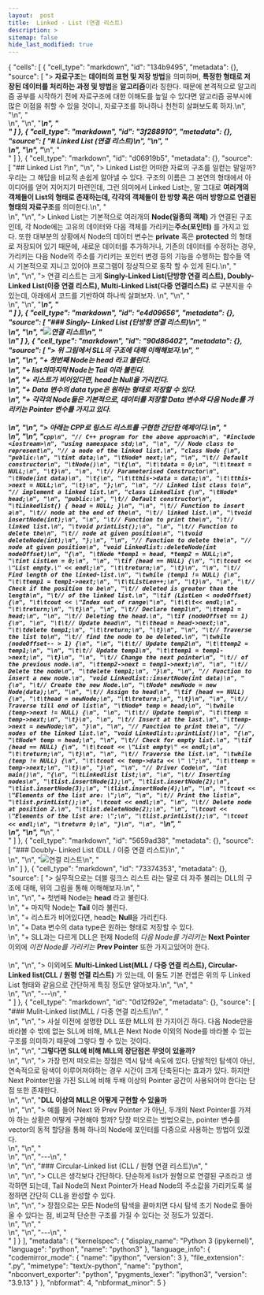 ```yaml
---
layout:  post
title:  Linked - List (연결 리스트)
description: >
sitemap: false 
hide_last_modified: true
---
```




{ "cells": [
  {
   "cell_type": "markdown",
   "id": "134b9495",
   "metadata": {},
   "source": [
    "> **자료구조**는 **데이터의 표현 및 저장 방법**을 의미하며, **특정한 형태로 저장된 데이터를 처리하는 과정 및 방법**을 **알고리즘**이라 칭한다. 때문에 본격적으로 알고리즘 공부를 시작하기 전에 자료구조에 대한 이해도를 높일 수 있다면 알고리즘 공부시에 많은 이점을 취할 수 있을 것이니, 자료구조를 하나하나 천천히 살펴보도록 하자.\n",
    "\n",
    "<br>\n",
    "\n",
    "***\n",
    "<br>"
   ]
  },
  {
   "cell_type": "markdown",
   "id": "3f288910",
   "metadata": {},
   "source": [
    "# Linked List (연결 리스트)\n",
    "\n",
    "<br>\n",
    "\n",
    "***\n",
    "<br>"
   ]
  },
  {
   "cell_type": "markdown",
   "id": "d06919b5",
   "metadata": {},
   "source": [
    "## Linked List ?\n",
    "\n",
    "> Linked List란 어떠한 자료의 구조를 일컫는 말일까? 우리는 그 해답을 비교적 손쉽게 알아낼 수 있다. 구조의 이름은 그 본연의 형태에서 아이디어를 얻어 지어지기 마련인데, 그런 의미에서 Linked List는, 말 그대로 **여러개의 객체들이 List의 형태로 존재하는데, 각각의 객체들이 한 방향 혹은 여러 방향으로 연결된 형태의 자료구조**를 의미한다.\n",
    "<br>\n",
    "\n",
    "> Linked List는 기본적으로 여러개의 **Node(일종의 객체)** 가 연결된 구조인데, 각 Node에는 고유의 데이터와 다음 객체를 가리키는**주소(포인터)** 를 가지고 있다. 또한 대부분의 상황에서 Node의 데이터 변수는 **private** 혹은 **protected** 의 형태로 저장되어 있기 때문에, 새로운 데이터를 추가하거나, 기존의 데이터를 수정하는 경우, 가리키는 다음 Node의 주소를 가리키는 포인터 변경 등의 기능을 수행하는 함수들 역시 기본적으로 지니고 있어야 프로그램이 정상적으로 동작 할 수 있게 된다.\n",
    "<br>\n",
    "\n",
    "> 연결 리스트는 크게 **Singly-Linked List(단방향 연결 리스트), Doubly-Linked List(이중 연결 리스트), Multi-Linked List(다중 연결리스트)** 로 구분지을 수 있는데, 아래에서 코드를 기반하여 하나씩 살펴보자.  \n",
    "\n",
    "<br>\n",
    "\n",
    "***\n",
    "<br>"
   ]
  },
  {
   "cell_type": "markdown",
   "id": "e4d09656",
   "metadata": {},
   "source": [
    "### Singly- Linked List (단방향 연결 리스트)\n",
    "<br>\n",
    "\n",
    "![연결 리스트](https://velog.velcdn.com/images/kon6443/post/7b18a6f4-3c6c-4b48-8b7a-5fbe8757b773/image.png)\n",
    "<br>\n"
   ]
  },
  {
   "cell_type": "markdown",
   "id": "90d86402",
   "metadata": {},
   "source": [
    "> 위 그림에서 SLL의 구조에 대해 이해해보자.\n",
    "<br>\n",
    "\n",
    "+ 첫번째 Node는 **head** 라고 불린다.<br>\n",
    "+ list의마지막 Node는 **Tail** 이라 불린다. <br>\n",
    "+ 리스트가 비어있다면, head는 **Null**을 가리킨다.<br>\n",
    "+ Data 변수의 data type은 원하는 형태로 저장할 수 있다.<br>\n",
    "+ 각각의 Node들은 기본적으로, 데이터를 저장할 **Data 변수**와 다음 Node를 가리키는 **Pointer 변수**를 가지고 있다.<br><br>\n",
    "\n",
    "> 아래는 CPP로 링스드 리스트를 구현한 간단한 예제이다.\n",
    "<br>\n",
    "\n",
    "```cpp\n",
    "// C++ program for the above approach\n",
    "#include <iostream>\n",
    "using namespace std;\n",
    "\n",
    "// Node class to represent\n",
    "// a node of the linked list.\n",
    "class Node {\n",
    "public:\n",
    "\tint data;\n",
    "\tNode* next;\n",
    "\n",
    "\t// Default constructor\n",
    "\tNode()\n",
    "\t{\n",
    "\t\tdata = 0;\n",
    "\t\tnext = NULL;\n",
    "\t}\n",
    "\n",
    "\t// Parameterised Constructor\n",
    "\tNode(int data)\n",
    "\t{\n",
    "\t\tthis->data = data;\n",
    "\t\tthis->next = NULL;\n",
    "\t}\n",
    "};\n",
    "\n",
    "// Linked list class to\n",
    "// implement a linked list.\n",
    "class Linkedlist {\n",
    "\tNode* head;\n",
    "\n",
    "public:\n",
    "\t// Default constructor\n",
    "\tLinkedlist() { head = NULL; }\n",
    "\n",
    "\t// Function to insert a\n",
    "\t// node at the end of the\n",
    "\t// linked list.\n",
    "\tvoid insertNode(int);\n",
    "\n",
    "\t// Function to print the\n",
    "\t// linked list.\n",
    "\tvoid printList();\n",
    "\n",
    "\t// Function to delete the\n",
    "\t// node at given position\n",
    "\tvoid deleteNode(int);\n",
    "};\n",
    "\n",
    "// Function to delete the\n",
    "// node at given position\n",
    "void Linkedlist::deleteNode(int nodeOffset)\n",
    "{\n",
    "\tNode *temp1 = head, *temp2 = NULL;\n",
    "\tint ListLen = 0;\n",
    "\n",
    "\tif (head == NULL) {\n",
    "\t\tcout << \"List empty.\" << endl;\n",
    "\t\treturn;\n",
    "\t}\n",
    "\n",
    "\t// Find length of the linked-list.\n",
    "\twhile (temp1 != NULL) {\n",
    "\t\ttemp1 = temp1->next;\n",
    "\t\tListLen++;\n",
    "\t}\n",
    "\n",
    "\t// Check if the position to be\n",
    "\t// deleted is greater than the length\n",
    "\t// of the linked list.\n",
    "\tif (ListLen < nodeOffset) {\n",
    "\t\tcout << \"Index out of range\"\n",
    "\t\t\t<< endl;\n",
    "\t\treturn;\n",
    "\t}\n",
    "\n",
    "\t// Declare temp1\n",
    "\ttemp1 = head;\n",
    "\n",
    "\t// Deleting the head.\n",
    "\tif (nodeOffset == 1) {\n",
    "\n",
    "\t\t// Update head\n",
    "\t\thead = head->next;\n",
    "\t\tdelete temp1;\n",
    "\t\treturn;\n",
    "\t}\n",
    "\n",
    "\t// Traverse the list to\n",
    "\t// find the node to be deleted.\n",
    "\twhile (nodeOffset-- > 1) {\n",
    "\n",
    "\t\t// Update temp2\n",
    "\t\ttemp2 = temp1;\n",
    "\n",
    "\t\t// Update temp1\n",
    "\t\ttemp1 = temp1->next;\n",
    "\t}\n",
    "\n",
    "\t// Change the next pointer\n",
    "\t// of the previous node.\n",
    "\ttemp2->next = temp1->next;\n",
    "\n",
    "\t// Delete the node\n",
    "\tdelete temp1;\n",
    "}\n",
    "\n",
    "// Function to insert a new node.\n",
    "void Linkedlist::insertNode(int data)\n",
    "{\n",
    "\t// Create the new Node.\n",
    "\tNode* newNode = new Node(data);\n",
    "\n",
    "\t// Assign to head\n",
    "\tif (head == NULL) {\n",
    "\t\thead = newNode;\n",
    "\t\treturn;\n",
    "\t}\n",
    "\n",
    "\t// Traverse till end of list\n",
    "\tNode* temp = head;\n",
    "\twhile (temp->next != NULL) {\n",
    "\n",
    "\t\t// Update temp\n",
    "\t\ttemp = temp->next;\n",
    "\t}\n",
    "\n",
    "\t// Insert at the last.\n",
    "\ttemp->next = newNode;\n",
    "}\n",
    "\n",
    "// Function to print the\n",
    "// nodes of the linked list.\n",
    "void Linkedlist::printList()\n",
    "{\n",
    "\tNode* temp = head;\n",
    "\n",
    "\t// Check for empty list.\n",
    "\tif (head == NULL) {\n",
    "\t\tcout << \"List empty\" << endl;\n",
    "\t\treturn;\n",
    "\t}\n",
    "\n",
    "\t// Traverse the list.\n",
    "\twhile (temp != NULL) {\n",
    "\t\tcout << temp->data << \" \";\n",
    "\t\ttemp = temp->next;\n",
    "\t}\n",
    "}\n",
    "\n",
    "// Driver Code\n",
    "int main()\n",
    "{\n",
    "\tLinkedlist list;\n",
    "\n",
    "\t// Inserting nodes\n",
    "\tlist.insertNode(1);\n",
    "\tlist.insertNode(2);\n",
    "\tlist.insertNode(3);\n",
    "\tlist.insertNode(4);\n",
    "\n",
    "\tcout << \"Elements of the list are: \";\n",
    "\n",
    "\t// Print the list\n",
    "\tlist.printList();\n",
    "\tcout << endl;\n",
    "\n",
    "\t// Delete node at position 2.\n",
    "\tlist.deleteNode(2);\n",
    "\n",
    "\tcout << \"Elements of the list are: \";\n",
    "\tlist.printList();\n",
    "\tcout << endl;\n",
    "\treturn 0;\n",
    "}\n",
    "\n",
    "```\n",
    "<br>\n",
    "\n",
    "***\n",
    "<br>"
   ]
  },
  {
   "cell_type": "markdown",
   "id": "5659ad38",
   "metadata": {},
   "source": [
    "### Doubly- Linked List (DLL / 이중 연결 리스트)\n",
    "<br>\n",
    "\n",
    "![연결 리스트](https://velog.velcdn.com/images/kon6443/post/8ec95fb8-f679-49d4-9b24-5cbbef3d7c3d/image.png)\n",
    "<br>\n"
   ]
  },
  {
   "cell_type": "markdown",
   "id": "73374353",
   "metadata": {},
   "source": [
    "> 실무적으로는 더블 링크스 리스트 라는 말로 더 자주 불리는 DLL의 구조에 대해, 위의 그림을 통해 이해해보자.\n",
    "<br>\n",
    "\n",
    "+ 첫번째 Node는 **head** 라고 불린다.<br>\n",
    "+ 마지막 Node는 **Tail** 이라 불린다. <br>\n",
    "+ 리스트가 비어있다면, head는 **Null**을 가리킨다.<br>\n",
    "+ Data 변수의 data type은 원하는 형태로 저장할 수 있다.<br>\n",
    "+ SLL과는 다르게 DLL은 현재 Node의 *다음 Node를 가리키는* **Next Pointer** 이외에 *이전 Node를 가리키는* **Prev Pointer** 또한 가지고있어야 한다.<br><br>\n",
    "\n",
    "> 이외에도 **Multi-Linked List(MLL / 다중 연결 리스트), Circular-Linked list(CLL / 원령 연결 리스트)** 가 있는데, 이 둘도 기본 컨셉은 위의 두 Linked List 형태와 같음으로 간단하게 특징 정도만 알아보자.\n",
    "\n",
    "<br>\n",
    "\n",
    "---\n",
    "<br>"
   ]
  },
  {
   "cell_type": "markdown",
   "id": "0d12f92e",
   "metadata": {},
   "source": [
    "### Mulit-Linked list(MLL / 다중 연결 리스트)\n",
    "<br>\n",
    "\n",
    "> 사실 이전에 설명한 DLL 또한 MLL의 한 가지이긴 하다. 다음 Node만을 바라볼 수 밖에 없는 SLL에 비해, MLL은 Next Node 이외의 Node를 바라볼 수 있는 구조를 의미하기 때문에 그렇다 할 수 있는 것이다.<br>\n",
    "\n",
    "**그렇다면 SLL에 비해 MLL의 장단점은 무엇이 있을까?**<br>\n",
    "\n",
    "> 가장 먼저 떠오르는 장점은 역시 탐색 속도에 있다. 단발적인 탐색이 아닌, 연속적으로 탐색이 이루어져야하는 경우 시간이 크게 단축된다는 효과가 있다. 하지만 Next Pointer만을 가진 SLL에 비해 두배 이상의 Pointer 공간이 사용되어야 한다는 단점 또한 존재한다.<br>\n",
    "\n",
    "**DLL 이상의 MLL은 어떻게 구현할 수 있을까**<br>\n",
    "\n",
    "> 예를 들어 Next 와 Prev Pointer 가 아닌, 두개의 Next Pointer를 가져야 하는 상황은 어떻게 구현해야 할까? 당장 떠오르는 방법으로는, pointer 변수를 vector의 동적 할당을 통해 하나의 Node에 포인터를 다중으로 사용하는 방법이 있겠다.<br>\n",
    "\n",
    "<br>\n",
    "\n",
    "---\n",
    "<br>\n",
    "\n",
    "### Circular-Linked list (CLL / 원형 연결 리스트)\n",
    "<br>\n",
    "\n",
    "> CLL은 생각보다 간단하다. 단순하게 list가 원형으로 연결된 구조라고 생각하면 되는데, Tail Node의 Next Pointer가 Head Node의 주소값을 가리키도록 설정하면 간단히 CLL을 완성할 수 있다.<br>\n",
    "\n",
    "> 장점으로는 모든 Node의 탐색을 끝마치면 다시 탐색 초기 Node로 돌아올 수 있다는 점, 비교적 단순한 구조를 가질 수 있다는 것 정도가 있겠다.<br>\n",
    "\n",
    "<br>\n",
    "\n",
    "---\n",
    "<br>"
   ]
  }
 ],
 "metadata": {
  "kernelspec": {
   "display_name": "Python 3 (ipykernel)",
   "language": "python",
   "name": "python3"
  },
  "language_info": {
   "codemirror_mode": {
    "name": "ipython",
    "version": 3
   },
   "file_extension": ".py",
   "mimetype": "text/x-python",
   "name": "python",
   "nbconvert_exporter": "python",
   "pygments_lexer": "ipython3",
   "version": "3.9.13"
  }
 },
 "nbformat": 4,
 "nbformat_minor": 5
}
